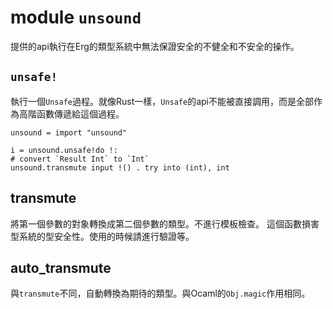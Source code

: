 # module `unsound`

提供的api執行在Erg的類型系統中無法保證安全的不健全和不安全的操作。

## `unsafe!`

執行一個`Unsafe`過程。就像Rust一樣，`Unsafe`的api不能被直接調用，而是全部作為高階函數傳遞給這個過程。

``` erg
unsound = import "unsound"

i = unsound.unsafe!do !:
# convert `Result Int` to `Int`
unsound.transmute input !() . try into (int), int
```

## transmute

將第一個參數的對象轉換成第二個參數的類型。不進行模板檢查。
這個函數損害型系統的型安全性。使用的時候請進行驗證等。

## auto_transmute

與`transmute`不同，自動轉換為期待的類型。與Ocaml的`Obj.magic`作用相同。